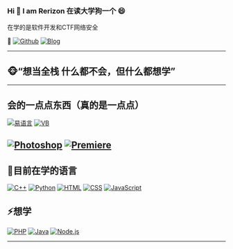 ### Hi  👋 I am Rerizon  在读大学狗一个 😄
在学的是软件开发和CTF网络安全

💬
[![Github](https://img.shields.io/badge/-Github-000?style=flat&logo=Github&logoColor=white)](https://github.com/renhy04)
[![Blog](https://img.shields.io/badge/-Blog-blue?style=flat&logo=wordpress&logoColor=white)](https://rerizon.cn)

---
## 🐵“想当全栈 什么都不会，但什么都想学”
---
## 会的一点点东西（真的是一点点）
[![易语言](https://img.shields.io/badge/-易语言-F00?style=flat&logo=&logoColor=white)](#)
[![VB](https://img.shields.io/badge/-VB-blue)](#)
 
[![Photoshop](https://img.shields.io/badge/Adobe-Photoshop%20-blue)](#)
[![Premiere](https://img.shields.io/badge/Adobe-Premiere%20-blueviolet)](#)
---
## 🌱目前在学的语言
[![C++](https://img.shields.io/badge/-C++-00599C?style=flat&logo=c%2B%2B&logoColor=white)](#)
[![Python](https://img.shields.io/badge/-Python-3776AB?style=flat&logo=python&logoColor=white)](#)
[![HTML](https://img.shields.io/badge/-HTML-E34F26?style=flat&logo=html5&logoColor=white)](#)
[![CSS](https://img.shields.io/badge/-CSS-1572B6?style=flat&logo=css3&logoColor=white)](#)
[![JavaScript](https://img.shields.io/badge/-JavaScript-F7DF1E?style=flat&logo=javascript&logoColor=black)](#)

## ⚡想学
[![PHP](https://img.shields.io/badge/-PHP-777BB4?style=flat&logo=php&logoColor=white)](#)
[![Java](https://img.shields.io/badge/-Java-007396?style=flat&logo=java&logoColor=white)](#)
[![Node.js](https://img.shields.io/badge/-Node.js-339933?style=flat&logo=nodedotjs&logoColor=white)](#)




---
